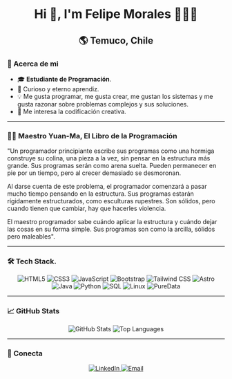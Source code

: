 <h1 align="center">Hi 👋, I'm Felipe Morales 👨🏻‍💻</h1> 
<h2 align="center">🌎 Temuco, Chile</h2>

### 🗿 Acerca de mi
- 🎓 **Estudiante de Programación**.
- 🌱 Curioso y eterno aprendiz.
- 💡  Me gusta programar, me gusta crear, me gustan los sistemas y me gusta razonar sobre problemas complejos y sus soluciones.
- 🎵 Me interesa la codificación creativa.

---
###  🧑‍💻 Maestro Yuan-Ma, El Libro de la Programación

"Un programador principiante escribe sus programas como una hormiga construye su colina, una pieza a la vez, sin pensar en la estructura más grande. Sus programas serán como arena suelta. Pueden permanecer en pie por un tiempo, pero al crecer demasiado se desmoronan.

Al darse cuenta de este problema, el programador comenzará a pasar mucho tiempo pensando en la estructura. Sus programas estarán rígidamente estructurados, como esculturas rupestres. Son sólidos, pero cuando tienen que cambiar, hay que hacerles violencia.

El maestro programador sabe cuándo aplicar la estructura y cuándo dejar las cosas en su forma simple. Sus programas son como la arcilla, sólidos pero maleables".

---

### 🛠️ Tech Stack.

<p align="center">
  <img src="https://img.shields.io/badge/HTML5-E34F26?style=for-the-badge&logo=html5&logoColor=white" alt="HTML5"/>
  <img src="https://img.shields.io/badge/CSS3-1572B6?style=for-the-badge&logo=css3&logoColor=white" alt="CSS3"/>
  <img src="https://img.shields.io/badge/JavaScript-F7DF1E?style=for-the-badge&logo=javascript&logoColor=black" alt="JavaScript"/>
  <img src="https://img.shields.io/badge/Bootstrap-7952B3?style=for-the-badge&logo=bootstrap&logoColor=white" alt="Bootstrap"/>
  <img src="https://img.shields.io/badge/TailwindCSS-06B6D4?style=for-the-badge&logo=tailwind-css&logoColor=white" alt="Tailwind CSS"/>
  <img src="https://img.shields.io/badge/Astro-FF5D01?style=for-the-badge&logo=astro&logoColor=white" alt="Astro"/>
  <img src="https://img.shields.io/badge/Java-007396?style=for-the-badge&logo=java&logoColor=white" alt="Java"/>
  <img src="https://img.shields.io/badge/Python-3776AB?style=for-the-badge&logo=python&logoColor=white" alt="Python"/>
  <img src="https://img.shields.io/badge/SQL-4479A1?style=for-the-badge&logo=sqlite&logoColor=white" alt="SQL"/>
  <img src="https://img.shields.io/badge/Linux-FCC624?style=for-the-badge&logo=linux&logoColor=black" alt="Linux"/>
  <img src="https://img.shields.io/badge/PureData-000000?style=for-the-badge&logo=puredata&logoColor=white" alt="PureData"/>
</p>

---

### 📈 GitHub Stats
<p align="center">
  <img src="https://github-readme-stats.vercel.app/api?username=felipeDev303&show_icons=true&theme=tokyonight" alt="GitHub Stats"/>
  <img src="https://github-readme-stats.vercel.app/api/top-langs/?username=felipeDev303&layout=compact&theme=tokyonight" alt="Top Languages"/>
</p>

---

### 🤝 Conecta
<p align="center">
  <a href="https://linkedin.com/in/felipe-morales](https://www.linkedin.com/in/felipe-morales-roa/" target="_blank">
    <img src="https://img.shields.io/badge/LinkedIn-0077B5?style=for-the-badge&logo=linkedin&logoColor=white" alt="LinkedIn"/>
  </a>
  <a href="mailto:felipemoralesroa@gmail.com">
    <img src="https://img.shields.io/badge/Email-D14836?style=for-the-badge&logo=gmail&logoColor=white" alt="Email"/>
  </a>
</p>



